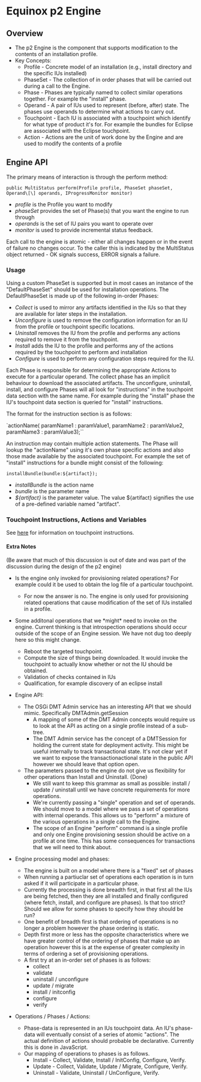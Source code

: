 # Equinox p2 Engine

## Overview

*   The p2 Engine is the component that supports modification to the contents of an installation profile.
*   Key Concepts:
    *   Profile - Concrete model of an installation (e.g., install directory and the specific IUs installed)
    *   PhaseSet - The collection of in order phases that will be carried out during a call to the Engine.
    *   Phase - Phases are typically named to collect similar operations together.
        For example the "install" phase.
    *   Operand - A pair of IUs used to represent (before, after) state.
        The phases use operands to determine what actions to carry out.
    *   Touchpoint - Each IU is associated with a touchpoint which identify for what type of product it's for.
        For example the bundles for Eclipse are associated with the Eclipse touchpoint.
    *   Action - Actions are the unit of work done by the Engine and are used to modify the contents of a profile

## Engine API

The primary means of interaction is through the perform method:

`public MultiStatus perform(Profile profile, PhaseSet phaseSet, Operand\[\] operands, IProgressMonitor monitor)`

*   _profile_ is the Profile you want to modify
*   _phaseSet_ provides the set of Phase(s) that you want the engine to run through
*   _operands_ is the set of IU pairs you want to operate over
*   _monitor_ is used to provide incremental status feedback.

Each call to the engine is atomic - either all changes happen or in the event of failure no changes occur.
To the caller this is indicated by the MultiStatus object returned - OK signals success, ERROR signals a failure.

### Usage

Using a custom PhaseSet is supported but in most cases an instance of the "DefaultPhaseSet" should be used for installation operations.
The DefaultPhaseSet is made up of the following in-order Phases:

*   _Collect_ is used to mirror any artifacts identified in the IUs so that they are available for later steps in the installation.
*   _Unconfigure_ is used to remove the configuration information for an IU from the profile or touchpoint specific locations.
*   _Uninstall_ removes the IU from the profile and performs any actions required to remove it from the touchpoint.
*   _Install_ adds the IU to the profile and performs any of the actions required by the touchpoint to perform and installation
*   _Configure_ is used to perform any configuration steps required for the IU.

Each Phase is responsible for determining the appropriate Actions to execute for a particular operand.
The collect phase has an implicit behaviour to download the associated artifacts.
The unconfigure, uninstall, install, and configure Phases will all look for "instructions" in the touchpoint data section with the same name.
For example during the "install" phase the IU's touchpoint data section is queried for "install" instructions.

The format for the instruction section is as follows:

  `actionName( paramName1 : paramValue1, paramName2 : paramValue2, paramName3 : paramValue3);``

An instruction may contain multiple action statements.
The Phase will lookup the "actionName" using it's own phase specific actions and also those made available by the associated touchpoint.
For example the set of "install" instructions for a bundle might consist of the following:

  `installBundle(bundle:${artifact});`

*   _installBundle_ is the action name
*   _bundle_ is the parameter name
*   _${artifact}_ is the parameter value.
    The value ${artifact} signifies the use of a pre-defined variable named "artifact".

### Touchpoint Instructions, Actions and Variables

See [here](https://help.eclipse.org/latest/index.jsp?topic=/org.eclipse.platform.doc.isv/guide/p2_actions_touchpoints.html) for information on touchpoint instructions.

#### Extra Notes

(Be aware that much of this discussion is out of date and was part of the discussion during the design of the p2 engine)

*   Is the engine only invoked for provisioning related operations? For example could it be used to obtain the log file of a particular touchpoint.
    *   For now the answer is no.
        The engine is only used for provisioning related operations that cause modification of the set of IUs installed in a profile.

*   Some additonal operations that we \*might\* need to invoke on the engine.
    Current thinking is that introspection operations should occur outside of the scope of an Engine session.
    We have not dug too deeply here so this might change.
    *   Reboot the targeted touchpoint.
    *   Compute the size of things being downloaded.
        It would invoke the touchpoint to actually know whether or not the IU should be obtained.
    *   Validation of checks contained in IUs
    *   Qualification, for example discovery of an eclipse install

*   Engine API:
    *   The OSGi DMT Admin service has an interesting API that we should mimic.
        Specifically DMTAdmin.getSession
        *   A mapping of some of the DMT Admin concepts would require us to look at the API as acting on a single profile instead of a sub-tree.
        *   The DMT Admin service has the concept of a DMTSession for holding the current state for deployment activity.
            This might be useful internally to track transactional state.
            It's not clear yet if we want to expose the transactionactional state in the public API however we should leave that option open.
    *   The parameters passed to the engine do not give us flexibility for other operations than Install and Uninstall. {Done}
        *   We still want to keep this grammar as small as possible: install / update / uninstall until we have concrete requirements for more operations.
        *   We're currently passing a "single" operation and set of operands.
            We should move to a model where we pass a set of operations with internal operands.
            This allows us to "perform" a mixture of the various operations in a single call to the Engine.
        *   The scope of an Engine "perform" command is a single profile and only one Engine provisioning session should be active on a profile at one time.
            This has some consequences for transactions that we will need to think about.

*   Engine processing model and phases:
    *   The engine is built on a model where there is a "fixed" set of phases
    *   When running a partiuclar set of operations each operation is in turn asked if it will participate in a particular phase.
    *   Currently the processing is done breadth first, in that first all the IUs are being fetched, then they are all installed and finally configured (where fetch, install, and configure are phases).
        Is that too strict? Should we allow for some phases to specify how they should be run?
    *   One benefit of breadth first is that ordering of operations is no longer a problem however the phase ordering is static.
    *   Depth first more or less has the opposite characteristics where we have greater control of the ordering of phases that make up an operation however this is at the expense of greater complexity in terms of ordering a set of provisioning operations.
    *   A first try at an in-order set of phases is as follows:
        *   collect
        *   validate
        *   uninstall / unconfigure
        *   update / migrate
        *   install / initconfig
        *   configure
        *   verify

*   Operations / Phases / Actions:
    *   Phase-data is represented in an IUs touchpoint data.
        An IU's phase-data will eventually consist of a series of atomic "actions".
        The actual definition of actions should probable be declarative.
        Currently this is done in JavaScript.
    *   Our mapping of operations to phases is as follows.
        *   Install - Collect, Validate, Install / InitConfig, Configure, Verify.
        *   Update - Collect, Validate, Update / Migrate, Configure, Verify.
        *   Uninstall - Validate, Uninstall / UnConfigure, Verify.

